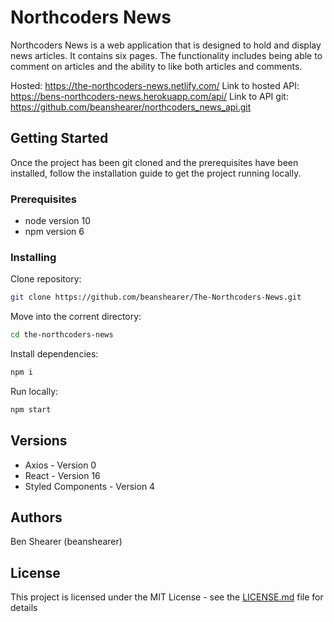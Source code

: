 # Northcoders News

Northcoders News is a web application that is designed to hold and display news articles. It contains six pages. The functionality includes being able to comment on articles and the ability to like both articles and comments. 

Hosted: https://the-northcoders-news.netlify.com/
Link to hosted API: https://bens-northcoders-news.herokuapp.com/api/
Link to API git: https://github.com/beanshearer/northcoders_news_api.git

## Getting Started

Once the project has been git cloned and the prerequisites have been installed, follow the installation guide to get the project running locally. 

### Prerequisites

- node version 10
- npm version 6

### Installing

Clone repository:

```bash 
git clone https://github.com/beanshearer/The-Northcoders-News.git
```

Move into the corrent directory: 

```bash 
cd the-northcoders-news
```

Install dependencies: 

```bash 
npm i
```

Run locally: 

```bash 
npm start
```

## Versions

- Axios - Version 0
- React - Version 16
- Styled Components - Version 4

## Authors

Ben Shearer (beanshearer)

## License

This project is licensed under the MIT License - see the [LICENSE.md](LICENSE.md) file for details
